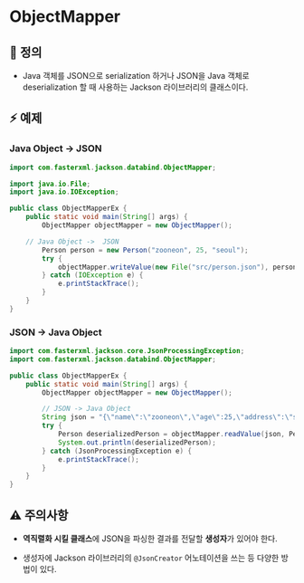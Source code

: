 # ObjectMapper

## 📌 정의

+ Java 객체를 JSON으로 serialization 하거나 JSON을 Java 객체로 deserialization  할 때 사용하는 Jackson 라이브러리의 클래스이다.

## ⚡ 예제

### Java Object →  JSON

```java
import com.fasterxml.jackson.databind.ObjectMapper;

import java.io.File;
import java.io.IOException;

public class ObjectMapperEx {
    public static void main(String[] args) {
        ObjectMapper objectMapper = new ObjectMapper();

	// Java Object ->  JSON
        Person person = new Person("zooneon", 25, "seoul");
        try {
            objectMapper.writeValue(new File("src/person.json"), person);
        } catch (IOException e) {
            e.printStackTrace();
        }
    }
}
```

### JSON → Java Object 

```java
import com.fasterxml.jackson.core.JsonProcessingException;
import com.fasterxml.jackson.databind.ObjectMapper;

public class ObjectMapperEx {
    public static void main(String[] args) {
        ObjectMapper objectMapper = new ObjectMapper();

        // JSON -> Java Object
        String json = "{\"name\":\"zooneon\",\"age\":25,\"address\":\"seoul\"}";
        try {
            Person deserializedPerson = objectMapper.readValue(json, Person.class);
            System.out.println(deserializedPerson);
        } catch (JsonProcessingException e) {
            e.printStackTrace();
        }
    }
}
```

## ⚠ 주의사항

+ **역직렬화 시킬 클래스**에 JSON을 파싱한 결과를 전달할 **생성자**가 있어야 한다.

+ 생성자에 Jackson 라이브러리의 `@JsonCreator` 어노테이션을 쓰는 등 다양한 방법이 있다.
